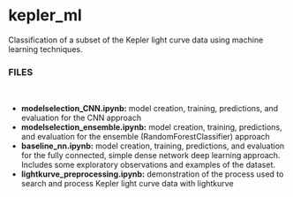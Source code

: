 # kepler_ml
Classification of a subset of the Kepler light curve data using machine learning techniques.


### FILES
<br />

- **modelselection_CNN.ipynb:** model creation, training, predictions, and evaluation for the CNN approach
- **modelselection_ensemble.ipynb:** model creation, training, predictions, and evaluation for the ensemble (RandomForestClassifier) approach
- **baseline_nn.ipynb:** model creation, training, predictions, and evaluation for the fully connected, simple dense network deep learning approach. Includes some exploratory observations and examples of the dataset.
- **lightkurve_preprocessing.ipynb:** demonstration of the process used to search and process Kepler light curve data with lightkurve


